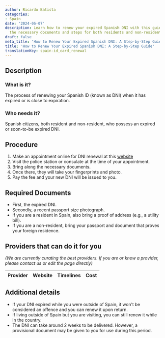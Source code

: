 ```yaml
---
author: Ricardo Batista
categories:
- Spain
date: '2024-06-07'
description: Learn how to renew your expired Spanish DNI with this guide. Find out
  the necessary documents and steps for both residents and non-residents.
draft: false
meta_title: 'How to Renew Your Expired Spanish DNI: A Step-by-Step Guide'
title: 'How to Renew Your Expired Spanish DNI: A Step-by-Step Guide'
translationKey: spain-id_card_renewal
---
```


## Description
### What is it?
The process of renewing your Spanish ID (known as DNI) when it has expired or is close to expiration.

### Who needs it?
Spanish citizens, both resident and non-resident, who possess an expired or soon-to-be expired DNI.

## Procedure
1. Make an appointment online for DNI renewal at this [website](https://www.citapreviadnie.es)
2. Visit the police station or consulate at the time of your appointment.
3. Bring along the necessary documents.
4. Once there, they will take your fingerprints and photo.
5. Pay the fee and your new DNI will be issued to you.

## Required Documents
- First, the expired DNI.
- Secondly, a recent passport size photograph.
- If you are a resident in Spain, also bring a proof of address (e.g., a utility bill).
- If you are a non-resident, bring your passport and document that proves your foreign residence.

## Providers that can do it for you

_(We are currently curating the best providers. If you are or know a provider, please contact us or edit the page directly)_

| Provider        |     Website     |     Timelines    |       Cost      |
| --------------- | --------------- |  :-------------: | :-------------: |

## Additional details
- If your DNI expired while you were outside of Spain, it won't be considered an offence and you can renew it upon return.
- If living outside of Spain but you are visiting, you can still renew it while in the country.
- The DNI can take around 2 weeks to be delivered. However, a provisional document may be given to you for use during this period.